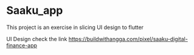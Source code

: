 # Saaku_app

This project is an exercise in slicing UI design to flutter

UI Design check the link https://buildwithangga.com/pixel/saaku-digital-finance-app
